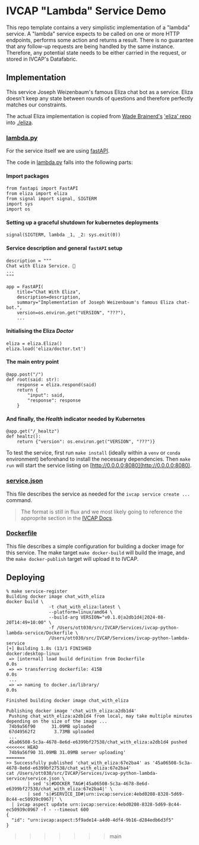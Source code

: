 # IVCAP "Lambda" Service Demo

This repo template contains a very simplistic implementation of a
"lambda" service. A "lambda" service expects to be called on
one or more HTTP endpoints, performs some action and returns a result.
There is no guarantee that any follow-up requests are being handled by
the same instance. Therefore, any potential state needs to be either
carried in the request, or stored in IVCAP's Datafabric.

## Implementation

This service Joseph Weizenbaum's famous Eliza chat bot as a service. Eliza
doesn't keep any state between rounds of questions and therefore perfectly
matches our constraints.

The actual Eliza implementation is copied from [Wade Brainerd's](http://wadeb.com/)
['eliza' repo](https://github.com/wadetb/eliza) into [./eliza](./eliza).

### [lambda.py](.lambda.py])

For the service itself we are using [fastAPI](https://fastapi.tiangolo.com/).

The code in [lambda.py](lambda.py) falls into the following parts:

#### Import packages

```
from fastapi import FastAPI
from eliza import eliza
from signal import signal, SIGTERM
import sys
import os
```

#### Setting up a graceful shutdown for kubernetes deployments

```
signal(SIGTERM, lambda _1, _2: sys.exit(0))
```

#### Service description and general `fastAPI` setup

```
description = """
Chat with Eliza Service. 🚀
...
"""

app = FastAPI(
    title="Chat With Eliza",
    description=description,
    summary="Implementation of Joseph Weizenbaum's famous Eliza chat-bot.",
    version=os.environ.get("VERSION", "???"),
    ...
```

#### Initialising the Eliza _Doctor_

```
eliza = eliza.Eliza()
eliza.load('eliza/doctor.txt')
```

#### The main entry point

```
@app.post("/")
def root(said: str):
    response = eliza.respond(said)
    return {
        "input": said,
        "response": response
    }
```

#### And finally, the _Health_ indicator needed by Kubernetes

```
@app.get("/_healtz")
def healtz():
    return {"version": os.environ.get("VERSION", "???")}
```

To test the service, first run `make install` (ideally within a `venv` or `conda` environment) beforehand to install the necessary dependencies. Then `make run` will start the service listing on [http://0.0.0.0:8080](http://0.0.0.0:8080).

### [service.json](./service.json)

This file describes the service as needed for the `ivcap service create ...` command.

> The format is still in flux and we most likely going to reference
the approprite section in the [IVCAP Docs](https://ivcap-works.github.io/ivcap-docs/).

### [Dockerfile](./Dockerfile)

This file describes a simple configuration for building a docker image for
this service. The make target `make docker-build` will build the image, and
the `make docker-publish` target will upload it to IVCAP.

## Deploying

```
% make service-register
Building docker image chat_with_eliza
docker build \
                -t chat_with_eliza:latest \
                --platform=linux/amd64 \
                --build-arg VERSION="v0.1.0|a2db1d4|2024-08-20T14:49+10:00" \
                -f /Users/ott030/src/IVCAP/Services/ivcap-python-lambda-service/Dockerfile \
                /Users/ott030/src/IVCAP/Services/ivcap-python-lambda-service
[+] Building 1.8s (13/1 FINISHED                           docker:desktop-linux
 => [internal] load build definition from Dockerfile                       0.0s
 => => transferring dockerfile: 415B                                       0.0s
 ...
 => => naming to docker.io/library/                                        0.0s

Finished building docker image chat_with_eliza

Publishing docker image 'chat_with_eliza:a2db1d4'
 Pushing chat_with_eliza:a2db1d4 from local, may take multiple minutes depending on the size of the image ...
 74b9a56f90      31.09MB uploaded
 67d49562f2       3.73MB uploaded
 ...
 45a06508-5c3a-4678-8e6d-e6399bf27538/chat_with_eliza:a2db1d4 pushed
<<<<<<< HEAD
 74b9a56f90 31.09MB 31.09MB server uploading'
=======
>> Successfully published 'chat_with_eliza:67e2ba4' as '45a06508-5c3a-4678-8e6d-e6399bf27538/chat_with_eliza:67e2ba4'
cat /Users/ott030/src/IVCAP/Services/ivcap-python-lambda-service/service.json \
        | sed 's|#DOCKER_TAG#|45a06508-5c3a-4678-8e6d-e6399bf27538/chat_with_eliza:67e2ba4|' \
        | sed 's|#SERVICE_ID#|urn:ivcap:service:4ebd0208-8328-5d69-8c44-ec50939c0967|' \
  | ivcap aspect update urn:ivcap:service:4ebd0208-8328-5d69-8c44-ec50939c0967 -f - --timeout 600
{
  "id": "urn:ivcap:aspect:5f9ade14-a4d0-4df4-9b16-d284edb6d3f5"
}
```
>>>>>>> main
